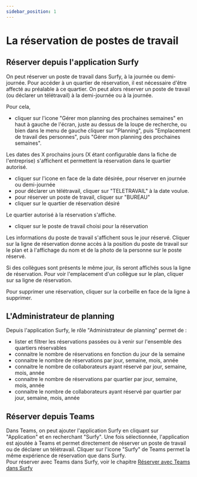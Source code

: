 ```yaml
---
sidebar_position: 1
---
```


# La réservation de postes de travail

<Youtube code="gC2BWSNqv54"/>

## Réserver depuis l'application Surfy

On peut réserver un poste de travail dans Surfy, à la journée ou demi-journée.
Pour accéder à un quartier de réservation, il est nécessaire d'être affecté au préalable à ce quartier.
On peut alors réserver un poste de travail (ou déclarer un télétravail) à la demi-journée ou à la journée.

Pour cela,

-   cliquer sur l'icone "Gérer mon planning des prochaines semaines" en haut à gauche de l'écran, juste au dessus de la loupe de recherche, ou bien dans le menu de gauche cliquer sur "Planning", puis "Emplacement de travail des personnes", puis "Gérer mon planning des prochaines semaines".

Les dates des X prochains jours (X étant configurable dans la fiche de l'entreprise) s'affichent et permettent la réservation dans le quartier autorisé.

-   cliquer sur l'icone en face de la date désirée, pour réserver en journée ou demi-journée
-   pour déclarer un télétravail, cliquer sur "TELETRAVAIL" à la date voulue.
-   pour réserver un poste de travail, cliquer sur "BUREAU"
-   cliquer sur le quartier de réservation désiré

Le quartier autorisé à la réservation s'affiche.

-   cliquer sur le poste de travail choisi pour la réservation

Les informations du poste de travail s'affichent sous le jour réservé.
Cliquer sur la ligne de réservation donne accès à la position du poste de travail sur le plan et à l'affichage du nom et de la photo de la personne sur le poste réservé.

Si des collègues sont présents le même jour, ils seront affichés sous la ligne de réservation.
Pour voir l'emplacement d'un collègue sur le plan, cliquer sur sa ligne de réservation.

Pour supprimer une réservation, cliquer sur la corbeille en face de la ligne à supprimer.

## L'Administrateur de planning

Depuis l'application Surfy, le rôle "Administrateur de planning" permet de :

-   lister et filtrer les réservations passées ou à venir sur l'ensemble des quartiers réservables
-   connaitre le nombre de réservations en fonction du jour de la semaine
-   connaitre le nombre de réservations par jour, semaine, mois, année
-   connaitre le nombre de collaborateurs ayant réservé par jour, semaine, mois, année
-   connaitre le nombre de réservations par quartier par jour, semaine, mois, année
-   connaitre le nombre de collaborateurs ayant réservé par quartier par jour, semaine, mois, année

## Réserver depuis Teams

<Youtube code="56m9pJCDRps"/>

Dans Teams, on peut ajouter l'application Surfy en cliquant sur "Application" et en recherchant "Surfy".
Une fois sélectionnée, l'application est ajoutée à Teams et permet directement de réserver un poste de travail ou de déclarer un télétravail.
Cliquer sur l'icone "Surfy" de Teams permet la même expérience de réservation que dans Surfy.<br />
Pour réserver avec Teams dans Surfy, voir le chapitre [Réserver avec Teams dans Surfy](/docs/tutorials/teams/publisher)
